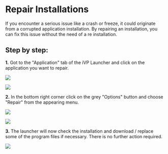 # Repair Installations

If you encounter a serious issue like a crash or freeze, it could originate from a corrupted application installation. By repairing an installation, you can fix this issue without the need of a re installation.

## Step by step:

**1.** Got to the "Application" tab of the iVP Launcher and click on the application you want to repair.

![](../../../.gitbook/assets/iVP\_launcher\_application\_tab.jpg)

![](../../../.gitbook/assets/iVP\_launcher\_applications.jpg)

**2.** In the bottom right corner click on the grey "Options" button and choose "Repair" from the appearing menu.

![](<../../../.gitbook/assets/iVP\_launcher\_application\_options (1).jpg>)

![](../../../.gitbook/assets/iVP\_launcher\_application\_options\_menu\_repair.jpg)

**3.** The launcher will now check the installation and download / replace some of the program files if necessary. There is no further action required.

![](../../../.gitbook/assets/iVP\_launcher\_application\_busy.jpg)
